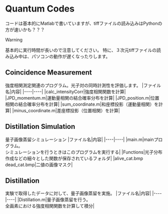 # Quantum Codes
コードは基本的にMatlabで書いていますが、tiffファイルの読み込みはPythonの方が速いかも？？？  
> [!WARNING]  
> 基本的に実行時間が長いので注意してください。
> 特に、３次元tiffファイルの読み込み中は、パソコンの動作が遅くなったりします。

## Coincidence Measurement  
強度相関測定関連のプログラム。光子対の同時計測性を評価します。
|ファイル名|内容|
|----|----|
|calc_intensityCorr|強度相関関数を計算|
|JPD_momentum.m|運動量相関の結合確率分布を計算|
|JPD_position.m|位置相関の結合確率分布を計算|
|sum_coordinate.m|和座標投影（運動量相関）を計算|
|minus_coordinate.m|差座標投影（位置相関）を計算|

## Distillation Simulation
量子画像蒸留シミュレーション
|ファイル名|内容|
|----|----|
|main.m|mainプログラム。<br>シミュレーションを行うときはこのプログラムを実行する|
|Functions|光子分布作成などの細々とした関数が保存されているフォルダ|
|alive_cat.bmp <br> dead_cat.bmp|二値の画像マスク|

## Distillation
実験で取得したデータに対して、量子画像蒸留を実施。
|ファイル名|内容|
|----|----|
|Distillation.m|量子画像蒸留を行う。<br> 全画素における強度相関関数を計算して積分|
